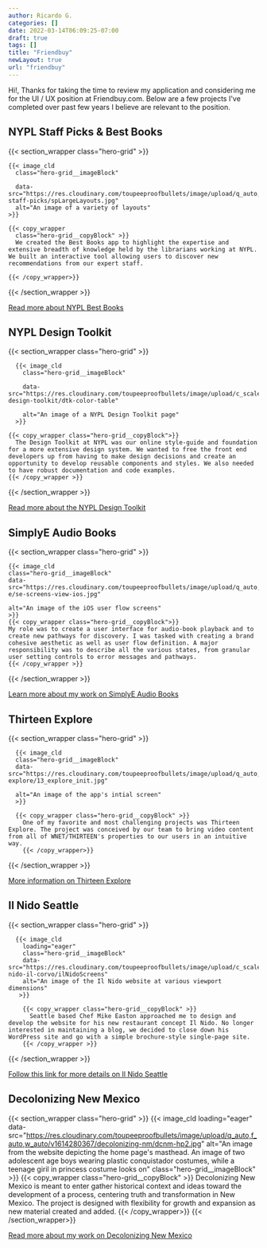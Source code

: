 ```yaml
---
author: Ricardo G.
categories: []
date: 2022-03-14T06:09:25-07:00
draft: true
tags: []
title: "Friendbuy"
newLayout: true
url: "friendbuy"
---
```

Hi!, Thanks for taking the time to review my application and considering me for the UI / UX position at Friendbuy.com. Below are a few projects I've completed over past few years I believe are relevant to the position.

## NYPL Staff Picks & Best Books

{{< section_wrapper class="hero-grid" >}}
  
    {{< image_cld
      class="hero-grid__imageBlock"
      
      data-src="https://res.cloudinary.com/toupeeproofbullets/image/upload/q_auto,w_auto,c_scale,f_auto/v1548801966/nypl-staff-picks/spLargeLayouts.jpg"
      alt="An image of a variety of layouts"
    >}}

    {{< copy_wrapper
      class="hero-grid__copyBlock" >}}
      We created the Best Books app to highlight the expertise and extensive breadth of knowledge held by the librarians working at NYPL. We built an interactive tool allowing users to discover new recommendations from our expert staff.
      
    {{< /copy_wrapper>}}

{{< /section_wrapper >}}

[Read more about NYPL Best Books](../../portfolio/nypl-best-books)

## NYPL Design Toolkit

{{< section_wrapper class="hero-grid" >}}

      {{< image_cld
        class="hero-grid__imageBlock"
        
        data-src="https://res.cloudinary.com/toupeeproofbullets/image/upload/c_scale,f_auto,q_auto:best,w_960/ar_16:9,c_crop,g_north/v1549729406/nypl-design-toolkit/dtk-color-table"

        alt="An image of a NYPL Design Toolkit page"
      >}}

    {{< copy_wrapper class="hero-grid__copyBlock">}}
      The Design Toolkit at NYPL was our online style-guide and foundation for a more extensive design system. We wanted to free the front end developers up from having to make design decisions and create an opportunity to develop reusable components and styles. We also needed to have robust documentation and code examples.
    {{< /copy_wrapper >}}

{{< /section_wrapper >}}

[Read more about the NYPL Design Toolkit](../../portfolio/nypl-design-toolkit/)

## SimplyE Audio Books

{{< section_wrapper class="hero-grid" >}}

    {{< image_cld
    class="hero-grid__imageBlock"
    data-src="https://res.cloudinary.com/toupeeproofbullets/image/upload/q_auto,w_auto,c_scale,f_auto/v1582837490/simply-e/se-screens-view-ios.jpg"
    
    alt="An image of the iOS user flow screens"
    >}}
    {{< copy_wrapper class="hero-grid__copyBlock">}}
    My role was to create a user interface for audio-book playback and to create new pathways for discovery. I was tasked with creating a brand cohesive aesthetic as well as user flow definition. A major responsibility was to describe all the various states, from granular user setting controls to error messages and pathways.
    {{< /copy_wrapper >}}
{{< /section_wrapper >}}

[Learn more about my work on SimplyE Audio Books](../../portfolio/simplye-audiobook-player)

## Thirteen Explore

{{< section_wrapper class="hero-grid" >}}

      {{< image_cld
      class="hero-grid__imageBlock"
      data-src="https://res.cloudinary.com/toupeeproofbullets/image/upload/q_auto,w_auto,t_portfolio_hero_16_9,f_auto/v1549730983/thirteen-explore/13_explore_init.jpg"
      
      alt="An image of the app's intial screen"
      >}}

      {{< copy_wrapper class="hero-grid__copyBlock" >}}
        One of my favorite and most challenging projects was Thirteen Explore. The project was conceived by our team to bring video content from all of WNET/THIRTEEN's properties to our users in an intuitive way.
        {{< /copy_wrapper>}}

   {{< /section_wrapper >}}

[More information on Thirteen Explore](../../portfolio/thirteen-explore)

## Il Nido Seattle

{{< section_wrapper class="hero-grid" >}}

      {{< image_cld
        loading="eager"
        class="hero-grid__imageBlock"
        data-src="https://res.cloudinary.com/toupeeproofbullets/image/upload/c_scale,f_auto,q_auto:best,w_960/ar_16:9,c_crop,g_north/v1570027260/il-nido-il-corvo/ilNidoScreens"
        alt="An image of the Il Nido website at various viewport dimensions"
       >}}

        {{< copy_wrapper class="hero-grid__copyBlock" >}}
          Seattle based Chef Mike Easton approached me to design and develop the website for his new restaurant concept Il Nido. No longer interested in maintaining a blog, we decided to close down his WordPress site and go with a simple brochure-style single-page site.
        {{< /copy_wrapper >}}

{{< /section_wrapper >}}

[Follow this link for more details on Il Nido Seattle](../../portfolio/il-nido-seattle)

## Decolonizing New Mexico

{{< section_wrapper class="hero-grid" >}}
  {{< image_cld
    loading="eager"
    data-src="https://res.cloudinary.com/toupeeproofbullets/image/upload/q_auto,f_auto,w_auto/v1614280367/decolonizing-nm/dcnm-hp2.jpg"
    alt="An image from the website depicting the home page's masthead. An image of two adolescent age boys wearing plastic conquistador costumes, while a teenage giril in princess costume looks on"
    class="hero-grid__imageBlock"
    >}}
    {{< copy_wrapper
        class="hero-grid__copyBlock" >}}
          Decolonizing New Mexico is meant to enter gather historical context and ideas toward the development of a process, centering truth and transformation in New Mexico. The project is designed with flexibility for growth and expansion as new material created and added.
      {{< /copy_wrapper>}}
{{< /section_wrapper>}}

[Read more about my work on Decolonizing New Mexico](../../portfolio/decolonizing-new-mexico)

